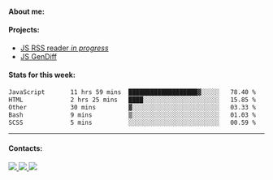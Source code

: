 #### About me:

#### Projects:
- [JS RSS reader *in progress*](https://github.com/GKoil/frontend-project-lvl3)
- [JS GenDiff](https://github.com/GKoil/GenDiff)

#### Stats for this week:
<!--START_SECTION:waka-->

```txt
JavaScript       11 hrs 59 mins  ███████████████████▓░░░░░   78.40 %
HTML             2 hrs 25 mins   ████░░░░░░░░░░░░░░░░░░░░░   15.85 %
Other            30 mins         ▓░░░░░░░░░░░░░░░░░░░░░░░░   03.33 %
Bash             9 mins          ▒░░░░░░░░░░░░░░░░░░░░░░░░   01.03 %
SCSS             5 mins          ░░░░░░░░░░░░░░░░░░░░░░░░░   00.59 %
```

<!--END_SECTION:waka-->
---
#### Contacts:

<a target='_blank' title='LinkedIn' href="https://www.linkedin.com/in/gkoil/">
  <img src="https://img.shields.io/badge/LinkedIn-0077B5?style=for-the-badge&logo=linkedin&logoColor=white" />
</a>
<a target='_blank' title='Telegram' href="https://t.me/gkoil">
  <img src="https://img.shields.io/badge/Telegram-2CA5E0?style=for-the-badge&logo=telegram&logoColor=white" />
</a>
<a target='_blank' title='Gmail' href="mailto: gk.grigorev@gmail.com">
  <img src="https://img.shields.io/badge/Gmail-D14836?style=for-the-badge&logo=gmail&logoColor=white" />
</a>

